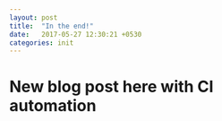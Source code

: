 ```yaml
---
layout: post
title:  "In the end!"
date:   2017-05-27 12:30:21 +0530
categories: init
---
```


New blog post here with CI automation
===================

